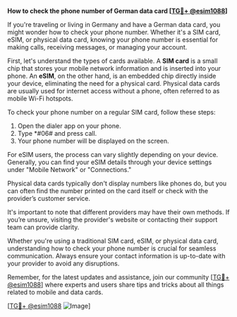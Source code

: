 **How to check the phone number of German data card [[TG💪+ @esim1088](https://t.me/s/esim1088)]**

If you're traveling or living in Germany and have a German data card, you might wonder how to check your phone number. Whether it's a SIM card, eSIM, or physical data card, knowing your phone number is essential for making calls, receiving messages, or managing your account.

First, let's understand the types of cards available. A **SIM card** is a small chip that stores your mobile network information and is inserted into your phone. An **eSIM**, on the other hand, is an embedded chip directly inside your device, eliminating the need for a physical card. Physical data cards are usually used for internet access without a phone, often referred to as mobile Wi-Fi hotspots.

To check your phone number on a regular SIM card, follow these steps:

1. Open the dialer app on your phone.
2. Type *#06# and press call.
3. Your phone number will be displayed on the screen.

For eSIM users, the process can vary slightly depending on your device. Generally, you can find your eSIM details through your device settings under "Mobile Network" or "Connections."

Physical data cards typically don't display numbers like phones do, but you can often find the number printed on the card itself or check with the provider’s customer service.

It's important to note that different providers may have their own methods. If you’re unsure, visiting the provider's website or contacting their support team can provide clarity.

Whether you're using a traditional SIM card, eSIM, or physical data card, understanding how to check your phone number is crucial for seamless communication. Always ensure your contact information is up-to-date with your provider to avoid any disruptions.

Remember, for the latest updates and assistance, join our community [[TG💪+ @esim1088](https://t.me/s/esim1088)] where experts and users share tips and tricks about all things related to mobile and data cards.

[[TG💪+ @esim1088](https://t.me/s/esim1088) ![Image](https://i.postimg.cc/Y0z9fWf4/image.png)]